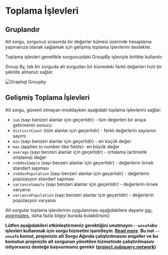 # Toplama İşlevleri

## Gruplandır

Alt sorgu, sorgunuz sırasında bir değerler kümesi üzerinde hesaplama yapmanıza olanak sağlamak için gelişmiş toplama işlevlerini destekler.

Toplama işlevleri genellikle sorgunuzdaki GroupBy işleviyle birlikte kullanılır.

Group By, tek bir sorguda alt sorgudan bir kümedeki farklı değerleri hızlı bir şekilde almanızı sağlar.

![Graphql Groupby](/assets/img/graphql_aggregation.png)

## Gelişmiş Toplama İşlevleri

Alt sorgu, güvenli olmayan moddayken aşağıdaki toplama işlevlerini sağlar:

- `sum` (sayı benzeri alanlar için geçerlidir) - tüm değerleri bir araya getirmenin sonucu
- `distinctCount` (tüm alanlar için geçerlidir) - farklı değerlerin sayısının sayımı
- `min` (sayı benzeri alanlar için geçerlidir) - en küçük değer
- `max` (applies to number-like fields)- en büyük değer
- `average` (sayı benzeri alanlar için geçerlidir) - ortalama (aritmetik ortalama) değer
- `stddevSample` (sayı benzeri alanlar için geçerlidir) - değerlerin örnek standart sapması
- `stddevPopulation` (sayı benzeri alanlar için geçerlidir) - değerlerin popülasyon standart sapması
- `varianceSample` (sayı benzeri alanlar için geçerlidir) - değerlerin örnek varyansı
- `variancePopulation` (sayı benzeri alanlar için geçerlidir) - değerlerin popülasyon varyansı

Alt sorgular toplama işlevlerinin uygulanması aşağıdakilere dayanır [pg-aggregates](https://github.com/graphile/pg-aggregates), daha fazla bilgiyi burada bulabilirsiniz

**Lütfen aşağıdakileri etkinleştirmeniz gerektiğini unutmayın:`--unsafe`bu işlevleri kullanmak için sorgu hizmetini işaretleyin. [Read more](../run_publish/references.md#unsafe-2). Bu not `--unsafe` komut, projenizin alt Sorgu Ağında çalıştırılmasını engeller ve bu komutun projenizle alt sorgunun yönetilen hizmetinde çalıştırılmasını istiyorsanız desteğe başvurmanız gerekir ([project.subquery.network](https://project.subquery.network))**
